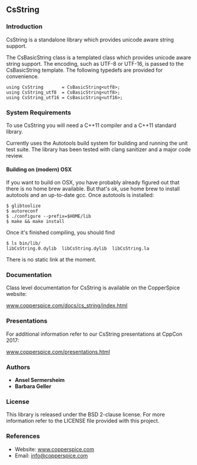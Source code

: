 ## CsString

### Introduction

CsString is a standalone library which provides unicode aware string support.

The CsBasicString class is a templated class which provides unicode aware string support. The encoding, such
as UTF-8 or UTF-16, is passed to the CsBasicString template. The following typedefs are provided for convenience.

    using CsString       = CsBasicString<utf8>;
    using CsString_utf8  = CsBasicString<utf8>;
    using CsString_utf16 = CsBasicString<utf16>;

### System Requirements

To use CsString you will need a C++11 compiler and a C++11 standard library.

Currently uses the Autotools build system for building and running the unit test suite.
The library has been tested with clang sanitizer and a major code review.

#### Building on (modern) OSX

If you want to build on OSX, you have probably already figured out that
there is no home brew available. But that's ok, use home brew to install
autotools and an up-to-date gcc. Once autotools is installed:

    $ glibtoolize
    $ autoreconf
    $ ./configure --prefix=$HOME/lib
    $ make && make install

Once it's finished compiling, you should find

    $ ls bin/lib/
    libCsString.0.dylib  libCsString.dylib  libCsString.la

There is no static link at the moment.

### Documentation

Class level documentation for CsString is available on the CopperSpice website:

www.copperspice.com/docs/cs_string/index.html


### Presentations

For additional information refer to our CsString presentations at CppCon 2017:

www.copperspice.com/presentations.html


### Authors

* **Ansel Sermersheim**
* **Barbara Geller**


### License

This library is released under the BSD 2-clause license. For more information refer to the
LICENSE file provided with this project. 


### References

* Website: www.copperspice.com
* Email:   info@copperspice.com










